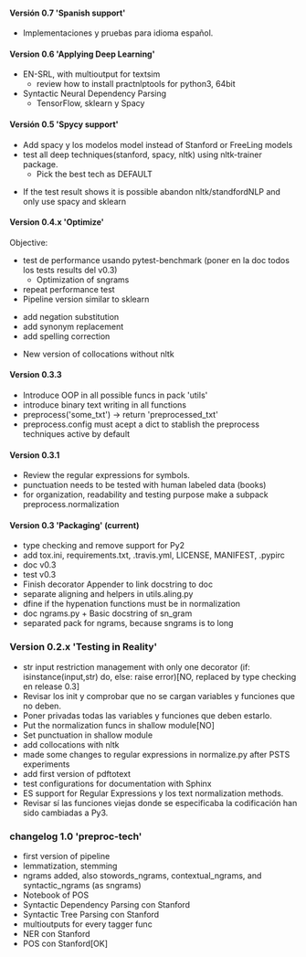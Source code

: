 #### Versión 0.7 'Spanish support'

- Implementaciones y pruebas para idioma español.


#### Version 0.6 'Applying Deep Learning'

* EN-SRL, with multioutput for textsim
	* review how to install practnlptools for python3, 64bit
* Syntactic Neural Dependency Parsing
	* TensorFlow, sklearn y Spacy

#### Versión 0.5 'Spycy support'

- Add spacy y los modelos model instead of Stanford or FreeLing models
- test all deep techniques(stanford, spacy, nltk) using nltk-trainer package.
  - Pick the best tech as DEFAULT
* If the test result shows it is possible abandon nltk/standfordNLP and only use spacy and sklearn

#### Version 0.4.x 'Optimize'

Objective:

* test de performance usando pytest-benchmark (poner en la doc todos los tests results del v0.3)
	* Optimization of sngrams
* repeat performance test
* Pipeline version similar to sklearn
- add negation substitution
- add synonym replacement
- add spelling correction
* New version of collocations without nltk

#### Version 0.3.3

* Introduce OOP in all possible funcs in pack 'utils'
* introduce binary text writing in all functions
* preprocess('some_txt') -> return 'preprocessed_txt'
* preprocess.config must acept a dict to stablish the preprocess techniques active by default

#### Version 0.3.1

* Review the regular expressions for symbols.
* punctuation needs to be tested with human labeled data (books)
* for organization, readability and testing purpose make a subpack preprocess.normalization

#### Version 0.3 'Packaging' (current)

* type checking and remove support for Py2
* add tox.ini, requirements.txt, .travis.yml, LICENSE, MANIFEST, .pypirc 
* doc v0.3
* test v0.3
* Finish decorator Appender to link docstring to doc
* separate aligning and helpers in utils.aling.py
* dfine if the hypenation functions must be in normalization
* doc ngrams.py + Basic docstring of sn_gram
* separated pack for ngrams, because sngrams is to long

### Version 0.2.x 'Testing in Reality'</u>

- str input restriction management with only one decorator (if: isinstance(input,str) do, else: raise error)[NO, replaced by type checking en release 0.3] 
- Revisar los init y comprobar que no se cargan variables y funciones que no deben. 
- Poner privadas todas las variables y funciones que deben estarlo.
- Put the normalization funcs in shallow module[NO]
- Set punctuation in shallow module
- add collocations with nltk
- made some changes to regular expressions in normalize.py after PSTS experiments
- add first version of pdftotext
- test configurations for documentation with Sphinx
- ES support for Regular Expressions y los text normalization methods.
- Revisar sí las funciones viejas donde se especificaba la codificación han sido cambiadas a Py3.

### changelog 1.0 'preproc-tech'

- first version of pipeline
- lemmatization, stemming
- ngrams added, also stowords_ngrams, contextual_ngrams, and syntactic_ngrams (as sngrams)
- Notebook of POS
- Syntactic Dependency Parsing con Stanford
- Syntactic Tree Parsing con Stanford
- multioutputs for every tagger func
- NER con Stanford
- POS con Stanford[OK]
